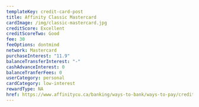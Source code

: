 ```yaml
---
templateKey: credit-card-post
title: Affinity Classic Mastercard
cardImage: /img/classic-mastercard.jpg
creditScore: Excellent
creditScoreTwo: Good
fee: 30
feeOptions: dontmind
network: Mastercard
purchaseInterest: "11.9"
balanceTransferInterest: "-"
cashAdvanceInterest: 0
balanceTranferFees: 0
userCategory: personal
cardCategory: low-interest
rewardType: NA
href: https://www.affinitycu.ca/banking/ways-to-bank/ways-to-pay/credit-cards/personal-credit-cards
---
```

